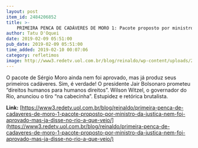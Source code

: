 ```yaml
---
layout: post
item_id: 2484206852
title: >-
    PRIMEIRA PENCA DE CADÁVERES DE MORO 1: Pacote proposto por ministro da Justiça nem foi aprovado, mas já disse no Rio a que veio
author: Tatu D'Oquei
date: 2019-02-09 05:51:00
pub_date: 2019-02-09 05:51:00
time_added: 2019-02-10 00:07:06
category: refletimos
image: http://www3.redetv.uol.com.br/blog/reinaldo/wp-content/uploads/2019/02/primeira-penca-de-cadaveres-de-moro-1-pacote-proposto-por-ministro-da-justica-nem-foi-aprovado-mas-ja-disse-no-rio-a-que-veio-1.jpg
---
```


O pacote de Sérgio Moro ainda nem foi aprovado, mas já produz seus primeiros cadáveres. Sim, é verdade! O presidente Jair Bolsonaro prometeu “direitos humanos para humanos direitos”. Wilson Witzel, o governador do Rio, anunciou o tiro “na cabecinha”. Estupidez e retórica brutalista.

**Link:** [https://www3.redetv.uol.com.br/blog/reinaldo/primeira-penca-de-cadaveres-de-moro-1-pacote-proposto-por-ministro-da-justica-nem-foi-aprovado-mas-ja-disse-no-rio-a-que-veio/](https://www3.redetv.uol.com.br/blog/reinaldo/primeira-penca-de-cadaveres-de-moro-1-pacote-proposto-por-ministro-da-justica-nem-foi-aprovado-mas-ja-disse-no-rio-a-que-veio/)

